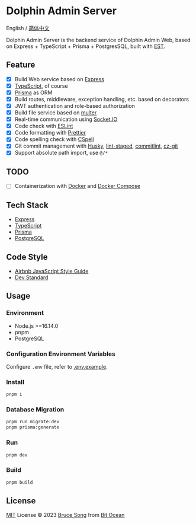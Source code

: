 # Dolphin Admin Server

English / [简体中文](./README.zh-CN.md)

Dolphin Admin Server is the backend service of Dolphin Admin Web, based on Express + TypeScript + Prisma + PostgresSQL,
built with [EST](https://github.com/recallwei/est).

## Feature

- [x] Build Web service based on [Express](https://expressjs.com/)
- [x] [TypeScript](https://www.typescriptlang.org/), of course
- [x] [Prisma](https://www.prisma.io/) as ORM
- [x] Build routes, middleware, exception handling, etc. based on decorators
- [x] JWT authentication and role-based authorization
- [x] Build file service based on [multer](https://github.com/expressjs/multer)
- [x] Real-time communication using [Socket.IO](https://socket.io/)
- [x] Code check with [ESLint](https://eslint.org/)
- [x] Code formatting with [Prettier](https://prettier.io/)
- [x] Code spelling check with [CSpell](https://cspell.org/)
- [x] Git commit management with [Husky](https://typicode.github.io/husky/),
      [lint-staged](https://github.com/okonet/lint-staged), [commitlint](https://commitlint.js.org/#/), [cz-git](https://cz-git.qbb.sh/)
- [x] Support absolute path import, use `@/*`

## TODO

- [ ] Containerization with [Docker](https://www.docker.com/) and [Docker Compose](https://docs.docker.com/compose/)

## Tech Stack

- [Express](https://expressjs.com/)
- [TypeScript](https://www.typescriptlang.org/)
- [Prisma](https://www.prisma.io/)
- [PostgreSQL](https://www.postgresql.org/)

## Code Style

- [Airbnb JavaScript Style Guide](https://github.com/airbnb/javascript)
- [Dev Standard](./docs/dev-standard.md)

## Usage

### Environment

- Node.js >=16.14.0
- pnpm
- PostgreSQL

### Configuration Environment Variables

Configure `.env` file, refer to [.env.example](./.env.example).

### Install

```bash
pnpm i
```

### Database Migration

```bash
pnpm run migrate:dev
pnpm prisma:generate
```

### Run

```bash
pnpm dev
```

### Build

```bash
pnpm build
```

## License

[MIT](/LICENSE) License &copy; 2023 [Bruce Song](https://github.com/recallwei) from [Bit Ocean](https://github.com/bit-ocean-studio)
